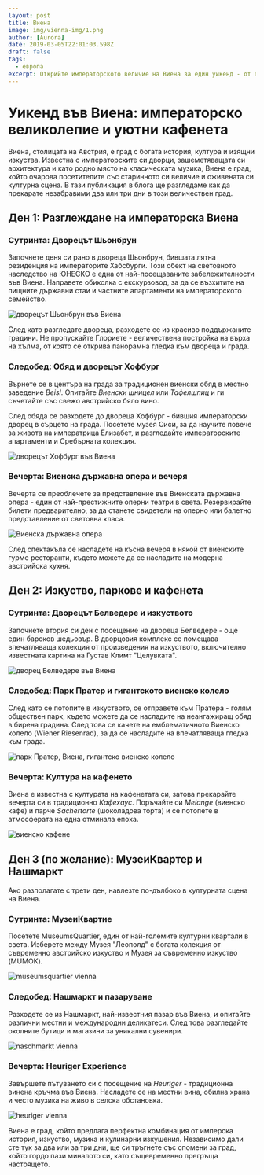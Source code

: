 ```yaml
---
layout: post
title: Виена
image: img/vienna-img/1.png
author: [Aurora]
date: 2019-03-05T22:01:03.598Z
draft: false
tags:
  - европа
excerpt: Открийте императорското величие на Виена за един уикенд - от пищния дворец Шьонбрун до историческите кафенета - и се потопете в град, в който класическата музика, изкуството и кулинарните изкушения се преплитат за едно незабравимо културно преживяване.
---
```


  # Уикенд във Виена: императорско великолепие и уютни кафенета

Виена, столицата на Австрия, е град с богата история, култура и изящни изкуства. Известна с императорските си дворци, зашеметяващата си архитектура и като родно място на класическата музика, Виена е град, който очарова посетителите със старинното си величие и оживената си културна сцена. В тази публикация в блога ще разгледаме как да прекарате незабравими два или три дни в този величествен град.

## Ден 1: Разглеждане на императорска Виена

### Сутринта: Дворецът Шьонбрун

Започнете деня си рано в двореца Шьонбрун, бившата лятна резиденция на императорите Хабсбурги. Този обект на световното наследство на ЮНЕСКО е една от най-посещаваните забележителности във Виена. Направете обиколка с екскурзовод, за да се възхитите на пищните държавни стаи и частните апартаменти на императорското семейство.

![ дворецът Шьонбрун във Виена](img/vienna-img/1.png)

След като разгледате двореца, разходете се из красиво поддържаните градини. Не пропускайте Глориете - величествена постройка на върха на хълма, от която се открива панорамна гледка към двореца и града.

### Следобед: Обяд и дворецът Хофбург

Върнете се в центъра на града за традиционен виенски обяд в местно заведение *Beisl*. Опитайте *Виенски шницел* или *Тафелшпиц* и ги съчетайте със свежо австрийско бяло вино.

След обяда се разходете до двореца Хофбург - бившия императорски дворец в сърцето на града. Посетете музея Сиси, за да научите повече за живота на императрица Елизабет, и разгледайте императорските апартаменти и Сребърната колекция.

![ дворецът Хофбург във Виена](img/vienna-img/2.png)

### Вечерта: Виенска държавна опера и вечеря

Вечерта се преоблечете за представление във Виенската държавна опера - един от най-престижните оперни театри в света. Резервирайте билети предварително, за да станете свидетели на оперно или балетно представление от световна класа.

![ Виенска държавна опера](img/vienna-img/3.png)

След спектакъла се насладете на късна вечеря в някой от виенските гурме ресторанти, където можете да се насладите на модерна австрийска кухня.

## Ден 2: Изкуство, паркове и кафенета

### Сутринта: Дворецът Белведере и изкуството

Започнете втория си ден с посещение на двореца Белведере - още един бароков шедьовър. В дворцовия комплекс се помещава впечатляваща колекция от произведения на изкуството, включително известната картина на Густав Климт "Целувката".

![ дворец Белведере във Виена](img/vienna-img/4.png)

### Следобед: Парк Пратер и гигантското виенско колело

След като се потопите в изкуството, се отправете към Пратера - голям обществен парк, където можете да се насладите на неангажиращ обяд в бирена градина. След това се качете на емблематичното Виенско колело (Wiener Riesenrad), за да се насладите на впечатляваща гледка към града.

![ парк Пратер, Виена, гигантско виенско колело](img/vienna-img/5.png)

### Вечерта: Култура на кафенето

Виена е известна с културата на кафенетата си, затова прекарайте вечерта си в традиционно *Кафехаус*. Поръчайте си *Melange* (виенско кафе) и парче *Sachertorte* (шоколадова торта) и се потопете в атмосферата на една отминала епоха.

![ виенско кафене](img/vienna-img/6.png)

## Ден 3 (по желание): МузеиКвартер и Нашмаркт

Ако разполагате с трети ден, навлезте по-дълбоко в културната сцена на Виена.

### Сутринта: МузеиКвартие

Посетете MuseumsQuartier, един от най-големите културни квартали в света. Изберете между Музея "Леополд" с богата колекция от съвременно австрийско изкуство и Музея за съвременно изкуство (MUMOK).

![ museumsquartier vienna](img/vienna-img/7.png)

### Следобед: Нашмаркт и пазаруване

Разходете се из Нашмаркт, най-известния пазар във Виена, и опитайте различни местни и международни деликатеси. След това разгледайте околните бутици и магазини за уникални сувенири.

![ naschmarkt vienna](img/vienna-img/8.png)

### Вечерта: Heuriger Experience

Завършете пътуването си с посещение на *Heuriger* - традиционна винена кръчма във Виена. Насладете се на местни вина, обилна храна и често музика на живо в селска обстановка.

![ heuriger vienna](img/vienna-img/9.png)

Виена е град, който предлага перфектна комбинация от имперска история, изкуство, музика и кулинарни изкушения. Независимо дали сте тук за два или за три дни, ще си тръгнете със спомени за град, който гордо пази миналото си, като същевременно прегръща настоящето.